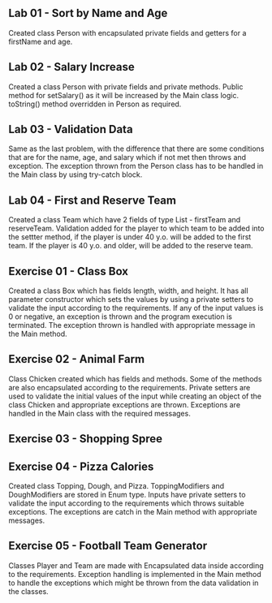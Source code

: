 Lab 01 - Sort by Name and Age
-

Created class Person with encapsulated private fields and getters for a firstName and age.

Lab 02 - Salary Increase
-

Created a class Person with private fields and private methods. Public method for setSalary() as it will be increased 
by the Main class logic. toString() method overridden in Person as required. 

Lab 03 - Validation Data
-

Same as the last problem, with the difference that there are some conditions that are for the name, age, and salary which 
if not met then throws and exception. The exception thrown from the Person class has to be handled in the Main class by using 
try-catch block.

Lab 04 - First and Reserve Team
-

Created a class Team which have 2 fields of type List<Person> - firstTeam and reserveTeam. Validation added for the player 
to which team to be added into the settter method, if the player is under 40 y.o. will be added to the first team. If the 
player is 40 y.o. and older, will be added to the reserve team. 

Exercise 01 - Class Box
-

Created a class Box which has fields length, width, and height. It has all parameter constructor which sets the values by 
using a private setters to validate the input according to the requirements. If any of the input values is 0 or negative, 
an exception is thrown and the program execution is terminated. The exception thrown is handled with appropriate message 
in the Main method.

Exercise 02 - Animal Farm
-

Class Chicken created which has fields and methods. Some of the methods are also encapsulated according to the requirements. 
Private setters are used to validate the initial values of the input while creating an object of the class Chicken and 
appropriate exceptions are thrown. Exceptions are handled in the Main class with the required messages. 

Exercise 03 - Shopping Spree
-

Exercise 04 - Pizza Calories
-

Created class Topping, Dough, and Pizza. ToppingModifiers and DoughModifiers are stored in Enum type. Inputs have private 
setters to validate the input according to the requirements which throws suitable exceptions. The exceptions are catch 
in the Main method with appropriate messages.

Exercise 05 - Football Team Generator
-

Classes Player and Team are made with Encapsulated data inside according to the requirements. Exception handling is 
implemented in the Main method to handle the exceptions which might be thrown from the data validation in the classes. 